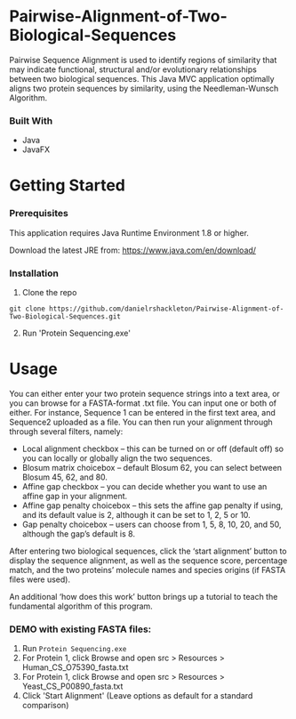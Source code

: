 # Pairwise-Alignment-of-Two-Biological-Sequences
Pairwise Sequence Alignment is used to identify regions of similarity that may indicate functional, structural and/or evolutionary relationships between two biological sequences. This Java MVC application optimally aligns two protein sequences by similarity, using the Needleman-Wunsch Algorithm.

### Built With
- Java
- JavaFX

# Getting Started

### Prerequisites
This application requires Java Runtime Environment 1.8 or higher.

Download the latest JRE from: https://www.java.com/en/download/


### Installation
1. Clone the repo

`git clone https://github.com/danielrshackleton/Pairwise-Alignment-of-Two-Biological-Sequences.git`

2. Run 'Protein Sequencing.exe'


# Usage
You can either enter your two protein sequence strings into a text area, or you can
browse for a FASTA-format .txt file. You can input one or both of either. For instance, Sequence 1 can be entered in the first text
area, and Sequence2 uploaded as a file. You can then run your alignment through through several filters, namely:

- Local alignment checkbox – this can be turned on or off (default off) so you can locally or globally align the two sequences.
- Blosum matrix choicebox – default Blosum 62, you can select between Blosum 45, 62, and 80.
- Affine gap checkbox – you can decide whether you want to use an affine gap in your alignment.
- Affine gap penalty choicebox – this sets the affine gap penalty if using, and its default
value is 2, although it can be set to 1, 2, 5 or 10.
- Gap penalty choicebox – users can choose from 1, 5, 8, 10, 20, and 50, although the
gap’s default is 8.

After entering two biological sequences, click the ‘start alignment’ button  to display the
sequence alignment, as well as the sequence score, percentage match, and the two proteins’
molecule names and species origins (if FASTA files were used).

An additional ‘how does this work’ button brings up a tutorial to teach the fundamental algorithm of
this program.

### DEMO with existing FASTA files:
1. Run `Protein Sequencing.exe`
2. For Protein 1, click Browse and open src > Resources > Human_CS_O75390_fasta.txt
3. For Protein 1, click Browse and open src > Resources > Yeast_CS_P00890_fasta.txt
4. Click 'Start Alignment' (Leave options as default for a standard comparison)

